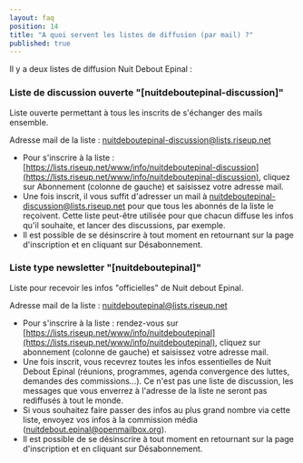 ```yaml
---
layout: faq
position: 14
title: "A quoi servent les listes de diffusion (par mail) ?"
published: true
---
```



Il y a deux listes de diffusion Nuit Debout Epinal :

### Liste de discussion ouverte "[nuitdeboutepinal-discussion]"

Liste ouverte permettant à tous les inscrits de s'échanger des mails ensemble.

Adresse mail de la liste : [nuitdeboutepinal-discussion@lists.riseup.net](nuitdeboutepinal-discussion@lists.riseup.net)

* Pour s'inscrire à la liste : [https://lists.riseup.net/www/info/nuitdeboutepinal-discussion](https://lists.riseup.net/www/info/nuitdeboutepinal-discussion), cliquez sur Abonnement (colonne de gauche) et saisissez votre adresse mail.
* Une fois inscrit, il vous suffit d'adresser un mail à nuitdeboutepinal-discussion@lists.riseup.net pour que tous les abonnés de la liste le reçoivent. Cette liste peut-être utilisée pour que chacun diffuse les infos qu'il souhaite, et lancer des discussions, par exemple.
* Il est possible de se désinscrire à tout moment en retournant sur la page d'inscription et en cliquant sur Désabonnement.


### Liste type newsletter "[nuitdeboutepinal]"

Liste pour recevoir les infos "officielles" de Nuit debout Epinal.

Adresse mail de la liste : [nuitdeboutepinal@lists.riseup.net](nuitdeboutepinal@lists.riseup.net)

* Pour s'inscrire à la liste : rendez-vous sur [https://lists.riseup.net/www/info/nuitdeboutepinal](https://lists.riseup.net/www/info/nuitdeboutepinal), cliquez sur abonnement (colonne de gauche) et saisissez votre adresse mail.
* Une fois inscrit, vous recevrez toutes les infos essentielles de Nuit Debout Epinal (réunions, programmes, agenda convergence des luttes, demandes des commissions...). Ce n'est pas une liste de discussion, les messages que vous enverrez à l'adresse de la liste ne seront pas rediffusés à tout le monde.
* Si vous souhaitez faire passer des infos au plus grand nombre via cette liste, envoyez vos infos à la commission média (nuitdebout.epinal@openmailbox.org).
* Il est possible de se désinscrire à tout moment en retournant sur la page d'inscription et en cliquant sur Désabonnement.
